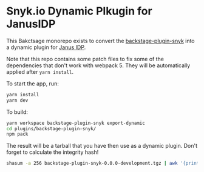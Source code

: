 # Snyk.io Dynamic Plkugin for JanusIDP

This Bakctsage monorepo exists to convert the [backstage-plugin-snyk](https://github.com/snyk-tech-services/backstage-plugin-snyk) into a dynamic plugin for [Janus IDP](https://janus-idp.io/). 

Note that this repo contains some patch files to fix some of the dependencies that don't work with webpack 5. They will be automatically applied after `yarn install`.

To start the app, run:

```sh
yarn install
yarn dev
```

To build:

```sh
yarn workspace backstage-plugin-snyk export-dynamic
cd plugins/backstage-plugin-snyk/
npm pack
```

The result will be a tarball that you have then use as a dynamic plugin. Don't forget to calculate the integrity hash!

```sh 
shasum -a 256 backstage-plugin-snyk-0.0.0-development.tgz | awk '{print $1}' | xxd -r -p | base64
```